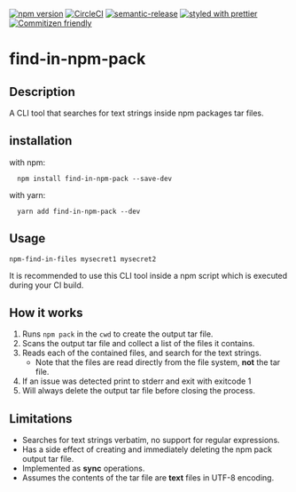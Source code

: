 [![npm version](https://badge.fury.io/js/find-in-npm-pack.svg)](https://badge.fury.io/js/find-in-npm-pack)
[![CircleCI](https://circleci.com/gh/bd82/find-in-npm-pack.svg?style=svg)](https://circleci.com/gh/bd82/find-in-npm-pack)
[![semantic-release](https://img.shields.io/badge/%20%20%F0%9F%93%A6%F0%9F%9A%80-semantic--release-e10079.svg)](https://github.com/semantic-release/semantic-release)
[![styled with prettier](https://img.shields.io/badge/styled_with-prettier-ff69b4.svg)](https://github.com/prettier/prettier)
[![Commitizen friendly](https://img.shields.io/badge/commitizen-friendly-brightgreen.svg)](http://commitizen.github.io/cz-cli/)

# find-in-npm-pack

## Description

A CLI tool that searches for text strings inside npm packages tar files.

## installation

with npm:

```
  npm install find-in-npm-pack --save-dev
```

with yarn:

```
  yarn add find-in-npm-pack --dev
```

## Usage

`npm-find-in-files mysecret1 mysecret2`

It is recommended to use this CLI tool inside a npm script which
is executed during your CI build.

## How it works

1. Runs `npm pack` in the `cwd` to create the output tar file.
2. Scans the output tar file and collect a list of the files it contains.
3. Reads each of the contained files, and search for the text strings.
   - Note that the files are read directly from the file system, **not** the tar file.
4. If an issue was detected print to stderr and exit with exitcode 1
5. Will always delete the output tar file before closing the process.

## Limitations

- Searches for text strings verbatim, no support for regular expressions.
- Has a side effect of creating and immediately deleting the npm pack output tar file.
- Implemented as **sync** operations.
- Assumes the contents of the tar file are **text** files in UTF-8 encoding.
